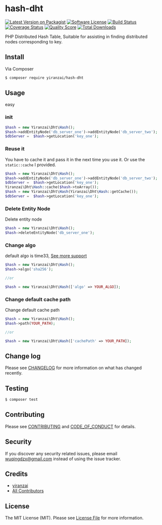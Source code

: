 # hash-dht

[![Latest Version on Packagist][ico-version]][link-packagist]
[![Software License][ico-license]](LICENSE.md)
[![Build Status][ico-travis]][link-travis]
[![Coverage Status][ico-scrutinizer]][link-scrutinizer]
[![Quality Score][ico-code-quality]][link-code-quality]
[![Total Downloads][ico-downloads]][link-downloads]

PHP Distributed Hash Table, Suitable for assisting in finding distributed nodes corresponding to key.

## Install

Via Composer

``` bash
$ composer require yiranzai/hash-dht
```

## Usage

easy

### init

``` php
$hash = new Yiranzai\Dht\Hash();
$hash->addEntityNode('db_server_one')->addEntityNode('db_server_two');
$dbServer =  $hash->getLocation('key_one');
```

### Reuse it

You have to cache it and pass it in the next time you use it.
Or use the `static::cache` I provided.

```php
$hash = new Yiranzai\Dht\Hash();
$hash->addEntityNode('db_server_one')->addEntityNode('db_server_two');
$dbServer =  $hash->getLocation('key_one');
Yiranzai\Dht\Hash::cache($hash->toArray());
$hash = new Yiranzai\Dht\Hash(Yiranzai\Dht\Hash::getCache());
$dbServer =  $hash->getLocation('key_one');
```

### Delete Entity Node

Delete entity node

```php
$hash = new Yiranzai\Dht\Hash();
$hash->deleteEntityNode('db_server_one');
```

### Change algo

default algo is time33, [See more support](SUPPORT_ALGOS.md)

```php
$hash = new Yiranzai\Dht\Hash();
$hash->algo('sha256');

//or

$hash = new Yiranzai\Dht\Hash(['algo' => YOUR_ALGO]);
```

### Change default cache path

Change default cache path

```php
$hash = new Yiranzai\Dht\Hash();
$hash->path(YOUR_PATH);

//or

$hash = new Yiranzai\Dht\Hash(['cachePath' => YOUR_PATH]);
```

## Change log

Please see [CHANGELOG](CHANGELOG.md) for more information on what has changed recently.

## Testing

``` bash
$ composer test
```

## Contributing

Please see [CONTRIBUTING](CONTRIBUTING.md) and [CODE_OF_CONDUCT](CODE_OF_CONDUCT.md) for details.

## Security

If you discover any security related issues, please email wuqingdzx@gmail.com instead of using the issue tracker.

## Credits

- [yiranzai][link-author]
- [All Contributors][link-contributors]

## License

The MIT License (MIT). Please see [License File](LICENSE.md) for more information.

[ico-version]: https://img.shields.io/packagist/v/yiranzai/hash-dht.svg?style=flat-square
[ico-license]: https://img.shields.io/badge/license-MIT-brightgreen.svg?style=flat-square
[ico-travis]: https://img.shields.io/travis/yiranzai/php-hash-dht/master.svg?style=flat-square
[ico-scrutinizer]: https://img.shields.io/scrutinizer/coverage/g/yiranzai/php-hash-dht.svg?style=flat-square
[ico-code-quality]: https://img.shields.io/scrutinizer/g/yiranzai/php-hash-dht.svg?style=flat-square
[ico-downloads]: https://img.shields.io/packagist/dt/yiranzai/hash-dht.svg?style=flat-square

[link-packagist]: https://packagist.org/packages/yiranzai/hash-dht
[link-travis]: https://travis-ci.org/yiranzai/php-hash-dht
[link-scrutinizer]: https://scrutinizer-ci.com/g/yiranzai/php-hash-dht/code-structure
[link-code-quality]: https://scrutinizer-ci.com/g/yiranzai/php-hash-dht
[link-downloads]: https://packagist.org/packages/yiranzai/hash-dht
[link-author]: https://github.com/yiranzai
[link-contributors]: ../../contributors
